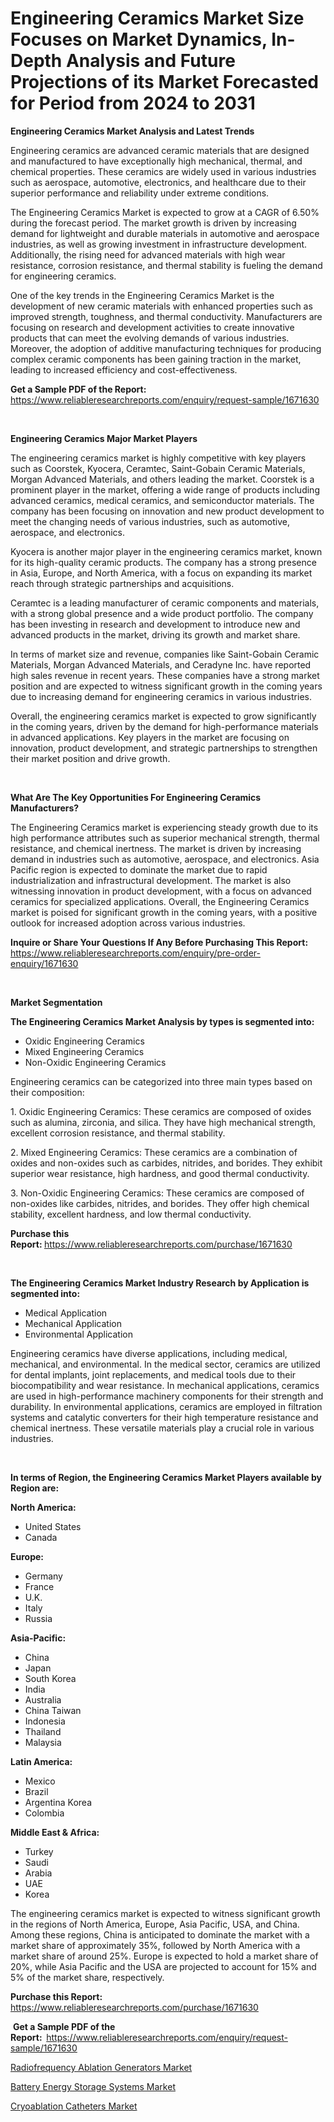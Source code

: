 <p><h1>Engineering Ceramics Market Size Focuses on Market Dynamics, In-Depth Analysis and Future Projections of its Market Forecasted for Period from 2024 to 2031</h1></p><p><strong>Engineering Ceramics Market Analysis and Latest Trends</strong></p>
<p><p>Engineering ceramics are advanced ceramic materials that are designed and manufactured to have exceptionally high mechanical, thermal, and chemical properties. These ceramics are widely used in various industries such as aerospace, automotive, electronics, and healthcare due to their superior performance and reliability under extreme conditions.</p><p>The Engineering Ceramics Market is expected to grow at a CAGR of 6.50% during the forecast period. The market growth is driven by increasing demand for lightweight and durable materials in automotive and aerospace industries, as well as growing investment in infrastructure development. Additionally, the rising need for advanced materials with high wear resistance, corrosion resistance, and thermal stability is fueling the demand for engineering ceramics.</p><p>One of the key trends in the Engineering Ceramics Market is the development of new ceramic materials with enhanced properties such as improved strength, toughness, and thermal conductivity. Manufacturers are focusing on research and development activities to create innovative products that can meet the evolving demands of various industries. Moreover, the adoption of additive manufacturing techniques for producing complex ceramic components has been gaining traction in the market, leading to increased efficiency and cost-effectiveness.</p></p>
<p><strong>Get a Sample PDF of the Report:&nbsp;</strong> <a href="https://www.reliableresearchreports.com/enquiry/request-sample/1671630">https://www.reliableresearchreports.com/enquiry/request-sample/1671630</a></p>
<p>&nbsp;</p>
<p><strong>Engineering Ceramics Major Market Players</strong></p>
<p><p>The engineering ceramics market is highly competitive with key players such as Coorstek, Kyocera, Ceramtec, Saint-Gobain Ceramic Materials, Morgan Advanced Materials, and others leading the market. Coorstek is a prominent player in the market, offering a wide range of products including advanced ceramics, medical ceramics, and semiconductor materials. The company has been focusing on innovation and new product development to meet the changing needs of various industries, such as automotive, aerospace, and electronics.</p><p>Kyocera is another major player in the engineering ceramics market, known for its high-quality ceramic products. The company has a strong presence in Asia, Europe, and North America, with a focus on expanding its market reach through strategic partnerships and acquisitions.</p><p>Ceramtec is a leading manufacturer of ceramic components and materials, with a strong global presence and a wide product portfolio. The company has been investing in research and development to introduce new and advanced products in the market, driving its growth and market share.</p><p>In terms of market size and revenue, companies like Saint-Gobain Ceramic Materials, Morgan Advanced Materials, and Ceradyne Inc. have reported high sales revenue in recent years. These companies have a strong market position and are expected to witness significant growth in the coming years due to increasing demand for engineering ceramics in various industries.</p><p>Overall, the engineering ceramics market is expected to grow significantly in the coming years, driven by the demand for high-performance materials in advanced applications. Key players in the market are focusing on innovation, product development, and strategic partnerships to strengthen their market position and drive growth.</p></p>
<p>&nbsp;</p>
<p><strong>What Are The Key Opportunities For Engineering Ceramics Manufacturers?</strong></p>
<p><p>The Engineering Ceramics market is experiencing steady growth due to its high performance attributes such as superior mechanical strength, thermal resistance, and chemical inertness. The market is driven by increasing demand in industries such as automotive, aerospace, and electronics. Asia Pacific region is expected to dominate the market due to rapid industrialization and infrastructural development. The market is also witnessing innovation in product development, with a focus on advanced ceramics for specialized applications. Overall, the Engineering Ceramics market is poised for significant growth in the coming years, with a positive outlook for increased adoption across various industries.</p></p>
<p><strong>Inquire or Share Your Questions If Any Before Purchasing This Report:</strong> <a href="https://www.reliableresearchreports.com/enquiry/pre-order-enquiry/1671630">https://www.reliableresearchreports.com/enquiry/pre-order-enquiry/1671630</a></p>
<p>&nbsp;</p>
<p><strong>Market Segmentation</strong></p>
<p><strong>The Engineering Ceramics Market Analysis by types is segmented into:</strong></p>
<p><ul><li>Oxidic Engineering Ceramics</li><li>Mixed Engineering Ceramics</li><li>Non-Oxidic Engineering Ceramics</li></ul></p>
<p><p>Engineering ceramics can be categorized into three main types based on their composition:</p><p>1. Oxidic Engineering Ceramics: These ceramics are composed of oxides such as alumina, zirconia, and silica. They have high mechanical strength, excellent corrosion resistance, and thermal stability.</p><p>2. Mixed Engineering Ceramics: These ceramics are a combination of oxides and non-oxides such as carbides, nitrides, and borides. They exhibit superior wear resistance, high hardness, and good thermal conductivity.</p><p>3. Non-Oxidic Engineering Ceramics: These ceramics are composed of non-oxides like carbides, nitrides, and borides. They offer high chemical stability, excellent hardness, and low thermal conductivity.</p></p>
<p><strong>Purchase this Report:&nbsp;</strong><a href="https://www.reliableresearchreports.com/purchase/1671630">https://www.reliableresearchreports.com/purchase/1671630</a></p>
<p>&nbsp;</p>
<p><strong>The Engineering Ceramics Market Industry Research by Application is segmented into:</strong></p>
<p><ul><li>Medical Application</li><li>Mechanical Application</li><li>Environmental Application</li></ul></p>
<p><p>Engineering ceramics have diverse applications, including medical, mechanical, and environmental. In the medical sector, ceramics are utilized for dental implants, joint replacements, and medical tools due to their biocompatibility and wear resistance. In mechanical applications, ceramics are used in high-performance machinery components for their strength and durability. In environmental applications, ceramics are employed in filtration systems and catalytic converters for their high temperature resistance and chemical inertness. These versatile materials play a crucial role in various industries.</p></p>
<p>&nbsp;</p>
<p><strong>In terms of Region, the Engineering Ceramics Market Players available by Region are:</strong></p>
<p>
    <p> <strong> North America: </strong>
        <ul>
            <li>United States</li>
            <li>Canada</li>
        </ul>
        </p> 
    <p> <strong> Europe: </strong>
        <ul>
            <li>Germany</li>
            <li>France</li>
            <li>U.K.</li>
            <li>Italy</li>
            <li>Russia</li>
        </ul>
        </p> 
    <p> <strong> Asia-Pacific: </strong>
        <ul>
            <li>China</li>
            <li>Japan</li>
            <li>South Korea</li>
            <li>India</li>
            <li>Australia</li>
            <li>China Taiwan</li>
            <li>Indonesia</li>
            <li>Thailand</li>
            <li>Malaysia</li>
        </ul>
        </p> 
    <p> <strong> Latin America: </strong>
        <ul>
            <li>Mexico</li>
            <li>Brazil</li>
            <li>Argentina Korea</li>
            <li>Colombia</li>
        </ul>
        </p> 
    <p> <strong> Middle East & Africa: </strong>
        <ul>
            <li>Turkey</li>
            <li>Saudi</li>
            <li>Arabia</li>
            <li>UAE</li>
            <li>Korea</li>
        </ul>
    </p>
    </p>
<p><p>The engineering ceramics market is expected to witness significant growth in the regions of North America, Europe, Asia Pacific, USA, and China. Among these regions, China is anticipated to dominate the market with a market share of approximately 35%, followed by North America with a market share of around 25%. Europe is expected to hold a market share of 20%, while Asia Pacific and the USA are projected to account for 15% and 5% of the market share, respectively.</p></p>
<p><strong>Purchase this Report: </strong><a href="https://www.reliableresearchreports.com/purchase/1671630">https://www.reliableresearchreports.com/purchase/1671630</a></p>
<p>&nbsp;<strong>Get a Sample PDF of the Report:&nbsp;&nbsp;</strong><a href="https://www.reliableresearchreports.com/enquiry/request-sample/1671630">https://www.reliableresearchreports.com/enquiry/request-sample/1671630</a></p>
<p><strong></strong></p>
<p><p><a href="https://view.publitas.com/reportprime-1/radiofrequency-ablation-generators-market-size-2023-2030-global-industrial-analysis-key-geographical-regions-market-share-top-key-players-product-types-and-forecast-research-report/">Radiofrequency Ablation Generators Market</a></p><p><a href="https://view.publitas.com/reportprime-1/battery-energy-storage-systems-market-size-growth-and-forecast-from-2024-2031/">Battery Energy Storage Systems Market</a></p><p><a href="https://view.publitas.com/reportprime-1/cryoablation-catheters-market-provides-detailed-segmentation-of-this-market-based-on-type-application-and-region-and-forecast-for-the-period-from-2023-2030/">Cryoablation Catheters Market</a></p></p>